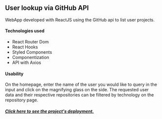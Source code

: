<h2>User lookup via GitHub API</h2>

<p>WebApp developed with ReactJS using the GitHub api to list user projects.</p>

<h4>Technologies used</h4>
<ul>
  <li>React Router Dom</li>
  <li>React Hooks</li>
  <li>Styled Components</li>
  <li>Componentization</li>
  <li>API with Axios</li>
</ul>

<h4>Usability</h4>

<p>On the homepage, enter the name of the user you would like to query in the input and click on the magnifying glass on the side. The requested user data and their respective repositories can be filtered by technology on the repository page.</p>

<h5><a href="https://api-github-imaarques.vercel.app/" target="_blank">Click here to see the project's deployment.</a></h5>

